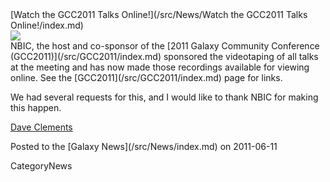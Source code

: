 <div class='newsItemHeader'>[Watch the GCC2011 Talks Online!](/src/News/Watch the GCC2011 Talks Online!/index.md)</div>

<div class='right'><a href='/src/GCC2011/index.md'><img src="/src/Events/GCC2011LogoShort170.png" /></a></div>
NBIC, the host and co-sponsor of the [2011 Galaxy Community Conference (GCC2011)](/src/GCC2011/index.md) sponsored the videotaping of all talks at the meeting and has now made those recordings available for viewing online.  See the [GCC2011](/src/GCC2011/index.md) page for links.

We had several requests for this, and I would like to thank NBIC for making this happen.

[Dave Clements](/src/DaveClements/index.md)

<div class='newsItemFooter'>Posted to the [Galaxy News](/src/News/index.md) on 2011-06-11</div>

CategoryNews
